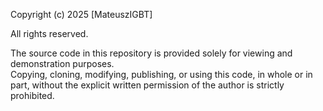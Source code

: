 Copyright (c) 2025 [MateuszIGBT]

All rights reserved.

The source code in this repository is provided solely for viewing and demonstration purposes.  
Copying, cloning, modifying, publishing, or using this code, in whole or in part, without the explicit written permission of the author is strictly prohibited.
